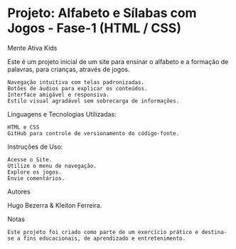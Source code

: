 # Projeto: Alfabeto e Sílabas com Jogos - Fase-1 (HTML / CSS)

Mente Ativa Kids

Este é um projeto inicial de um site para ensinar o alfabeto e a formação de palavras, para crianças, através de jogos.

    Navegação intuitiva com telas padronizadas.
    Botões de áudios para explicar os conteúdos.
    Interface amigável e responsiva.
    Estilo visual agradável sem sobrecarga de informações.

Linguagens e Tecnologias Utilizadas:

    HTML e CSS
    GitHub para controle de versionamento do código-fonte.

Instruções de Uso:

    Acesse o Site.
    Utilize o menu de navegação.
    Explore os jogos.
    Envie comentários.

Autores

   Hugo Bezerra & Kleiton Ferreira.

Notas

    Este projeto foi criado como parte de um exercício prático e destina-se a fins educacionais, de aprendizado e entretenimento.
